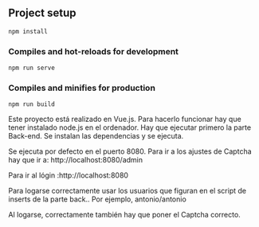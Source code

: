 ## Project setup
```
npm install
```
### Compiles and hot-reloads for development
```
npm run serve
```
### Compiles and minifies for production
```
npm run build
```
Este proyecto está realizado en Vue.js.
Para hacerlo funcionar hay que tener instalado node.js en
el ordenador. Hay que ejecutar primero la parte Back-end.
Se instalan las dependencias y se ejecuta.

Se ejecuta por defecto en el puerto 8080.
Para ir a los ajustes de Captcha hay que ir a: http://localhost:8080/admin

Para ir al lógin :http://localhost:8080

Para logarse correctamente usar los usuarios que figuran 
en el script de inserts de la parte back.. Por ejemplo,
antonio/antonio

Al logarse, correctamente también hay que poner el Captcha correcto.

